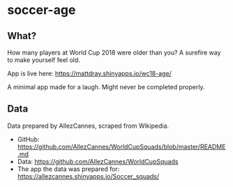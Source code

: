# soccer-age

## What?

How many players at World Cup 2018 were older than you? A surefire way to make yourself feel old.

App is live here: https://mattdray.shinyapps.io/wc18-age/

A minimal app made for a laugh. Might never be completed properly.

## Data 

Data prepared by AllezCannes, scraped from Wikipedia.

* GitHub: https://github.com/AllezCannes/WorldCupSquads/blob/master/README.md
* Data: https://github.com/AllezCannes/WorldCupSquads
* The app the data was prepared for: https://allezcannes.shinyapps.io/Soccer_squads/
